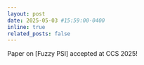```yaml
---
layout: post
date: 2025-05-03 #15:59:00-0400
inline: true
related_posts: false
---
```


Paper on [Fuzzy PSI] accepted at CCS 2025!
